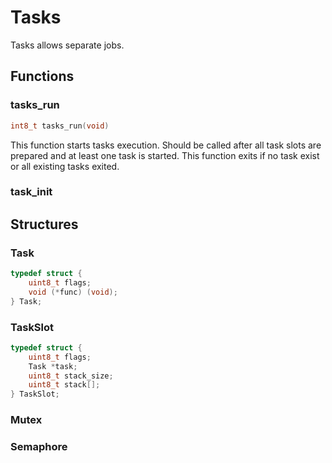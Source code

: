 Tasks
=====
Tasks allows separate jobs.

## Functions
### tasks_run
```C
int8_t tasks_run(void)
```
This function starts tasks execution. Should be called after all task slots are
prepared and at least one task is started. This function exits if no task exist or
all existing tasks exited.

### task_init

## Structures
### Task
```C
typedef struct {
    uint8_t flags;
    void (*func) (void);
} Task;
```

### TaskSlot
```C
typedef struct {
    uint8_t flags;
    Task *task;
    uint8_t stack_size;
    uint8_t stack[];
} TaskSlot;
```

### Mutex

### Semaphore
